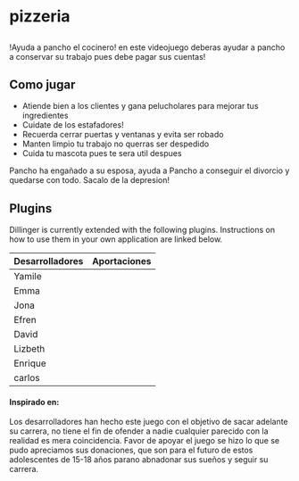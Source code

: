 # pizzeria
## 





!Ayuda a pancho el cocinero! en este videojuego deberas ayudar a pancho a conservar su trabajo pues debe pagar sus cuentas! 


## Como jugar

- Atiende bien a los clientes y gana pelucholares para mejorar tus ingredientes
- Cuidate  de los estafadores!
- Recuerda cerrar puertas y ventanas y evita ser robado
- Manten limpio tu trabajo no querras ser despedido
- Cuida tu mascota pues te sera util despues

Pancho ha engañado a su esposa, ayuda a Pancho a conseguir el divorcio y quedarse con todo. Sacalo de la depresion!



## Plugins

Dillinger is currently extended with the following plugins.
Instructions on how to use them in your own application are linked below.

| Desarrolladores | Aportaciones|
| ------ | ------ |
| Yamile |
| Emma|   |
|Jona| |
|Efren| |
|David|  |
|Lizbeth| |
|Enrique| |
|carlos|


#### Inspirado en:

Los desarrolladores han hecho este juego con el objetivo de sacar adelante su carrera, no  tiene el fin de ofender a nadie cualquier parecido con la realidad es mera coincidencia. 
Favor de apoyar el juego se hizo lo que se pudo apreciamos sus donaciones, que son para el futuro de estos adolescentes de 15-18 años parano abnadonar sus sueños y seguir su carrera.
